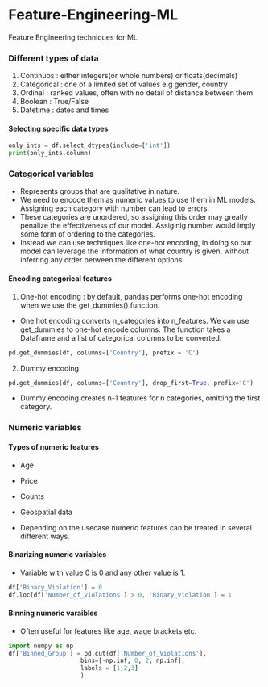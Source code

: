# Feature-Engineering-ML
Feature Engineering techniques for ML

### Different types of data
1. Continuos : either integers(or whole numbers) or floats(decimals)
2. Categorical : one of a limited set of values e.g gender, country
3. Ordinal : ranked values, often with no detail of distance between them
4. Boolean : True/False
5. Datetime : dates and times

#### Selecting specific data types

```python
only_ints = df.select_dtypes(include=['int'])
print(only_ints.column)
```

### Categorical variables
- Represents groups that are qualitative in nature.
- We need to encode them as numeric values to use them in ML models. Assigning each category with number can lead to errors.
- These categories are unordered, so assigning this order may greatly penalize the effectiveness of our model. Assiginig number would imply some form of ordering to the categories.
- Instead we can use techniques like one-hot encoding, in doing so our model can leverage the information of what country is given, without inferring any order between the different options.

#### Encoding categorical features
1. One-hot encoding : by default, pandas performs one-hot encoding when we use the get_dummies() function.
- One hot encoding converts n_categories into n_features. We can use get_dummies to one-hot encode columns. The function takes a Dataframe and a list of categorical columns to be converted.

```python
pd.get_dummies(df, columns=['Country'], prefix = 'C')
```

2. Dummy encoding

```python
pd.get_dummies(df, columns=['Country'], drop_first=True, prefix='C')
```

- Dummy encoding creates n-1 features for n categories, omitting the first category.

### Numeric variables

#### Types of numeric features
- Age
- Price
- Counts
- Geospatial data


- Depending on the usecase numeric features can be treated in several different ways.

#### Binarizing numeric variables
- Variable with value 0 is 0 and any other value is 1.

```python
df['Binary_Violation'] = 0
df.loc[df['Number_of_Violations'] > 0, 'Binary_Violation'] = 1
```

#### Binning numeric varaibles
- Often useful for features like age, wage brackets etc.

```python
import numpy as np
df['Binned_Group'] = pd.cut(df['Number_of_Violations'],
                    bins=[-np.inf, 0, 2, np.inf],
                    labels = [1,2,3]
                    )
```























